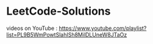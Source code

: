 # LeetCode-Solutions


videos on YouTube : https://www.youtube.com/playlist?list=PL9B5WmPowtSlahISh8MilDLUneW8JTaOz
